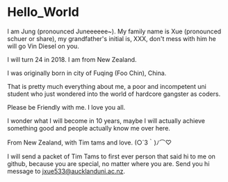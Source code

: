 # Hello_World

I am Jung (pronounced Juneeeeee~). My family name is Xue (pronounced schuer or share), my grandfather's initial is, XXX, don't mess with him he will go Vin Diesel on you.  

I will turn 24 in 2018. I am from New Zealand.

I was originally born in city of Fuqing (Foo Chin), China.

That is pretty much everything about me, a poor and incompetent uni student who just wondered into the world of hardcore gangster as coders.

Please be Friendly with me. I love you all. 

I wonder what I will become in 10 years, maybe I will actually achieve something good and people actually know me over here. 

From New Zealand, with Tim tams and love. (○´3｀)ﾉ⌒♡

I will send a packet of Tim Tams to first ever person that said hi to me on github, because you are special, no matter where you are. Send you hi message to jxue533@aucklanduni.ac.nz. 
